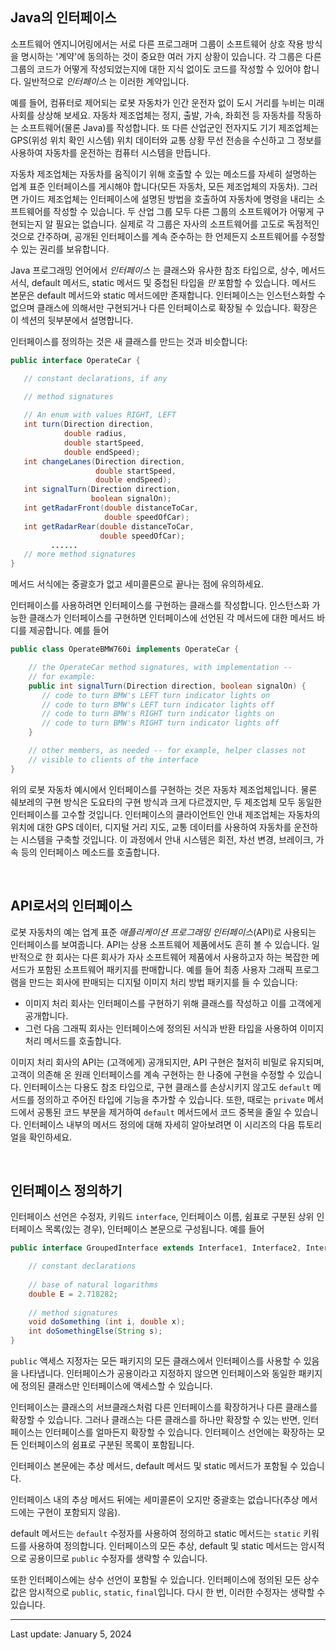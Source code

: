 ## Java의 인터페이스

소프트웨어 엔지니어링에서는 서로 다른 프로그래머 그룹이 소프트웨어 상호 작용 방식을 명시하는 '계약'에 동의하는 것이 중요한 여러 가지 상황이 있습니다. 각 그룹은 다른 그룹의 코드가 어떻게 작성되었는지에 대한 지식 없이도 코드를 작성할 수 있어야 합니다. 일반적으로 _인터페이스_ 는 이러한 계약입니다.

예를 들어, 컴퓨터로 제어되는 로봇 자동차가 인간 운전자 없이 도시 거리를 누비는 미래 사회를 상상해 보세요. 자동차 제조업체는 정지, 출발, 가속, 좌회전 등 자동차를 작동하는 소프트웨어(물론 Java)를 작성합니다. 또 다른 산업군인 전자지도 기기 제조업체는 GPS(위성 위치 확인 시스템) 위치 데이터와 교통 상황 무선 전송을 수신하고 그 정보를 사용하여 자동차를 운전하는 컴퓨터 시스템을 만듭니다.

자동차 제조업체는 자동차를 움직이기 위해 호출할 수 있는 메소드를 자세히 설명하는 업계 표준 인터페이스를 게시해야 합니다(모든 자동차, 모든 제조업체의 자동차). 그러면 가이드 제조업체는 인터페이스에 설명된 방법을 호출하여 자동차에 명령을 내리는 소프트웨어를 작성할 수 있습니다. 두 산업 그룹 모두 다른 그룹의 소프트웨어가 어떻게 구현되는지 알 필요는 없습니다. 실제로 각 그룹은 자사의 소프트웨어를 고도로 독점적인 것으로 간주하며, 공개된 인터페이스를 계속 준수하는 한 언제든지 소프트웨어를 수정할 수 있는 권리를 보유합니다.

Java 프로그래밍 언어에서 _인터페이스_ 는 클래스와 유사한 참조 타입으로, 상수, 메서드 서식, default 메서드, static 메서드 및 중첩된 타입을 _만_ 포함할 수 있습니다. 메서드 본문은 default 메서드와 static 메서드에만 존재합니다. 인터페이스는 인스턴스화할 수 없으며 클래스에 의해서만 구현되거나 다른 인터페이스로 확장될 수 있습니다. 확장은 이 섹션의 뒷부분에서 설명합니다.

인터페이스를 정의하는 것은 새 클래스를 만드는 것과 비슷합니다:

```java
public interface OperateCar {

   // constant declarations, if any

   // method signatures
   
   // An enum with values RIGHT, LEFT
   int turn(Direction direction,
            double radius,
            double startSpeed,
            double endSpeed);
   int changeLanes(Direction direction,
                   double startSpeed,
                   double endSpeed);
   int signalTurn(Direction direction,
                  boolean signalOn);
   int getRadarFront(double distanceToCar,
                     double speedOfCar);
   int getRadarRear(double distanceToCar,
                    double speedOfCar);
         ......
   // more method signatures
}
```

메서드 서식에는 중괄호가 없고 세미콜론으로 끝나는 점에 유의하세요.

인터페이스를 사용하려면 인터페이스를 구현하는 클래스를 작성합니다. 인스턴스화 가능한 클래스가 인터페이스를 구현하면 인터페이스에 선언된 각 메서드에 대한 메서드 바디를 제공합니다. 예를 들어

```java
public class OperateBMW760i implements OperateCar {

    // the OperateCar method signatures, with implementation --
    // for example:
    public int signalTurn(Direction direction, boolean signalOn) {
       // code to turn BMW's LEFT turn indicator lights on
       // code to turn BMW's LEFT turn indicator lights off
       // code to turn BMW's RIGHT turn indicator lights on
       // code to turn BMW's RIGHT turn indicator lights off
    }

    // other members, as needed -- for example, helper classes not 
    // visible to clients of the interface
}
```

위의 로봇 자동차 예시에서 인터페이스를 구현하는 것은 자동차 제조업체입니다. 물론 쉐보레의 구현 방식은 도요타의 구현 방식과 크게 다르겠지만, 두 제조업체 모두 동일한 인터페이스를 고수할 것입니다. 인터페이스의 클라이언트인 안내 제조업체는 자동차의 위치에 대한 GPS 데이터, 디지털 거리 지도, 교통 데이터를 사용하여 자동차를 운전하는 시스템을 구축할 것입니다. 이 과정에서 안내 시스템은 회전, 차선 변경, 브레이크, 가속 등의 인터페이스 메소드를 호출합니다.

 

## API로서의 인터페이스

로봇 자동차의 예는 업계 표준 _애플리케이션 프로그래밍 인터페이스_(API)로 사용되는 인터페이스를 보여줍니다. API는 상용 소프트웨어 제품에서도 흔히 볼 수 있습니다. 일반적으로 한 회사는 다른 회사가 자사 소프트웨어 제품에서 사용하고자 하는 복잡한 메서드가 포함된 소프트웨어 패키지를 판매합니다. 예를 들어 최종 사용자 그래픽 프로그램을 만드는 회사에 판매되는 디지털 이미지 처리 방법 패키지를 들 수 있습니다:

- 이미지 처리 회사는 인터페이스를 구현하기 위해 클래스를 작성하고 이를 고객에게 공개합니다.
- 그런 다음 그래픽 회사는 인터페이스에 정의된 서식과 반환 타입을 사용하여 이미지 처리 메서드를 호출합니다.

이미지 처리 회사의 API는 (고객에게) 공개되지만, API 구현은 철저히 비밀로 유지되며, 고객이 의존해 온 원래 인터페이스를 계속 구현하는 한 나중에 구현을 수정할 수 있습니다. 인터페이스는 다용도 참조 타입으로, 구현 클래스를 손상시키지 않고도 `default` 메서드를 정의하고 주어진 타입에 기능을 추가할 수 있습니다. 또한, 때로는 `private` 메서드에서 공통된 코드 부분을 제거하여 `default` 메서드에서 코드 중복을 줄일 수 있습니다. 인터페이스 내부의 메서드 정의에 대해 자세히 알아보려면 이 시리즈의 다음 튜토리얼을 확인하세요.

 

## 인터페이스 정의하기

인터페이스 선언은 수정자, 키워드 `interface`, 인터페이스 이름, 쉼표로 구분된 상위 인터페이스 목록(있는 경우), 인터페이스 본문으로 구성됩니다. 예를 들어

```java
public interface GroupedInterface extends Interface1, Interface2, Interface3 {

    // constant declarations
    
    // base of natural logarithms
    double E = 2.718282;
 
    // method signatures
    void doSomething (int i, double x);
    int doSomethingElse(String s);
}
```

`public` 액세스 지정자는 모든 패키지의 모든 클래스에서 인터페이스를 사용할 수 있음을 나타냅니다. 인터페이스가 공용이라고 지정하지 않으면 인터페이스와 동일한 패키지에 정의된 클래스만 인터페이스에 액세스할 수 있습니다.

인터페이스는 클래스의 서브클래스처럼 다른 인터페이스를 확장하거나 다른 클래스를 확장할 수 있습니다. 그러나 클래스는 다른 클래스를 하나만 확장할 수 있는 반면, 인터페이스는 인터페이스를 얼마든지 확장할 수 있습니다. 인터페이스 선언에는 확장하는 모든 인터페이스의 쉼표로 구분된 목록이 포함됩니다.

인터페이스 본문에는 추상 메서드, default 메서드 및 static 메서드가 포함될 수 있습니다.

인터페이스 내의 추상 메서드 뒤에는 세미콜론이 오지만 중괄호는 없습니다(추상 메서드에는 구현이 포함되지 않음).

default 메서드는 `default` 수정자를 사용하여 정의하고 static 메서드는 `static` 키워드를 사용하여 정의합니다. 인터페이스의 모든 추상, default 및 static 메서드는 암시적으로 공용이므로 `public` 수정자를 생략할 수 있습니다.

또한 인터페이스에는 상수 선언이 포함될 수 있습니다. 인터페이스에 정의된 모든 상수 값은 암시적으로 `public`, `static`, `final`입니다. 다시 한 번, 이러한 수정자는 생략할 수 있습니다.

---
Last update: January 5, 2024